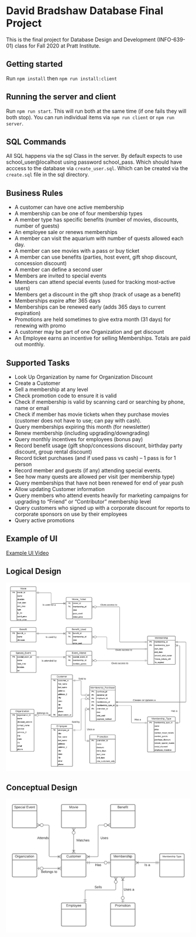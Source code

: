 # David Bradshaw Database Final Project

This is the final project for Database Design and Development (INFO-639-01) class for Fall 2020 at Pratt Institute.

## Getting started

Run `npm install` then `npm run install:client`

## Running the server and client

Run `npm run start`.  This will run both at the same time (if one fails they will both stop). You can run individual items via `npm run client` or `npm run server`.

## SQL Commands

All SQL happens via the sql Class in the server.  By default expects to use school_user@localhost using password school_pass.  Which should have acccess to the database via `create_user.sql`.  Which can be created via the `create.sql` file in the sql directory.

## Business Rules

- A customer can have one active membership
- A membership can be one of four membership types
- A member type has specific benefits (number of movies, discounts, number of guests)
- An employee sale or renews memberships
- A member can visit the aquarium with number of quests allowed each day.
- A member can see movies with a pass or buy ticket
- A member can use benefits (parties, host event, gift shop discount, concession discount)
- A member can define a second user
- Members are invited to special events
- Members can attend special events (used for tracking most-active users)
- Members get a discount in the gift shop (track of usage as a benefit)
- Memberships expire after 365 days
- Memberships can be renewed early (adds 365 days to current expiration)
- Promotions are held sometimes to give extra month (31 days) for renewing with promo
- A customer may be part of one Organization and get discount
- An Employee earns an incentive for selling Memberships. Totals are paid out monthly.

## Supported Tasks

- Look Up Organization by name for Organization Discount
- Create a Customer
- Sell a membership at any level
- Check promotion code to ensure it is valid
- Check if membership is valid by scanning card or searching by phone, name or email
- Check if member has movie tickets when they purchase movies (customer does not have to use; can pay with cash).
- Query memberships expiring this month (for newsletter)
- Renew membership (including upgrading/downgrading)
- Query monthly incentives for employees (bonus pay)
- Record benefit usage (gift shop/concessions discount, birthday party discount, group rental discount)
- Record ticket purchases (and if used pass vs cash) – 1 pass is for 1 person
- Record member and guests (if any) attending special events.
- See how many quests are allowed per visit (per membership type)
- Query memberships that have not been renewed for end of year push
- Allow updating Customer information
- Query members who attend events heavily for marketing campaigns for upgrading to “Friend” or “Contributor” membership level
- Query customers who signed up with a corporate discount for reports to corporate sponsors on use by their employees
- Query active promotions

## Example of UI

[Example UI Video](./assets/example.mov)

## Logical Design

![Logical Design](./assets/logical_design.png)

## Conceptual Design

![Conceptual Design](./assets/conceptual_design.png)
